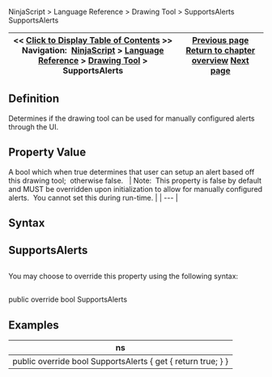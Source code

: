 ﻿
NinjaScript \> Language Reference \> Drawing Tool \> SupportsAlerts
SupportsAlerts

| \<\< [Click to Display Table of Contents](supportsalerts.md) \>\> **Navigation:**     [NinjaScript](ninjascript-1.md) \> [Language Reference](language_reference_wip-1.md) \> [Drawing Tool](drawing_tools-1.md) \> SupportsAlerts | [Previous page](onmouseup-1.md) [Return to chapter overview](drawing_tools-1.md) [Next page](zordertype-1.md) |
| --- | --- |

## Definition
Determines if the drawing tool can be used for manually configured alerts through the UI.
## 
## Property Value
A bool which when true determines that user can setup an alert based off this drawing tool;  otherwise false. 
 
| Note:  This property is false by default and MUST be overridden upon initialization to allow for manually configured alerts.  You cannot set this during run\-time. |
| --- |

## Syntax
## SupportsAlerts
## 
You may choose to override this property using the following syntax:
## 
public override bool SupportsAlerts 

## Examples
| ns |
| --- |
| public override bool SupportsAlerts { get { return true; } } |

